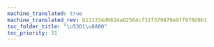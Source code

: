 ```yaml
---
machine_translated: true
machine_translated_rev: b111334d6614a02564cf32f379679e9ff970d9b1
toc_folder_title: "\u53D1\u8A00"
toc_priority: 31
---
```



